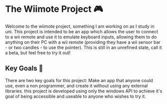 # The Wiimote Project 🎮

Welcome to the wiimote project, something I am working on as I study in uni. This project is intended to be an app which allows the user to connect to a wii remote and use it to emulate keyboard inputs, allowing them to do anything on their PC with a wii remote (providing they have a wii sensor bar - or two candles - to use the pointer). This is still in an unrefined state, call it a beta, but feel free to try it out!

## Key Goals 📒
There are two key goals for this project: Make an app that anyone could use, even a non programmer, and create it without using any external libraries. this project is developed using only the windows API to achieve it's goal of being accessible and useable to anyone who wishes to try it. 
